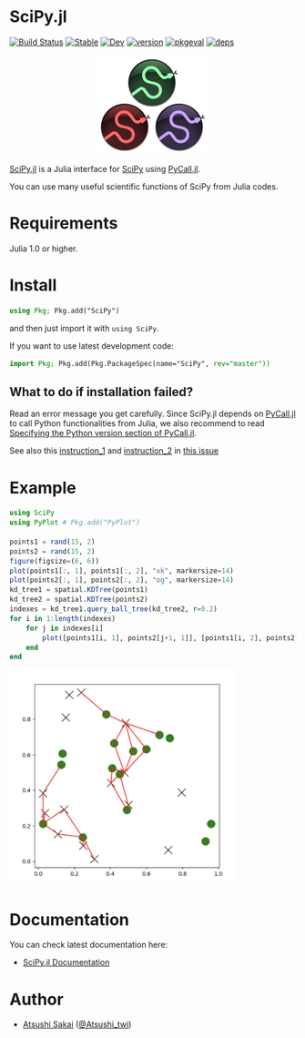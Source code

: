 # SciPy.jl

[![Build Status](https://github.com/AtsushiSakai/SciPy.jl/workflows/CI/badge.svg)](https://github.com/AtsushiSakai/SciPy.jl/actions)
[![Stable](https://img.shields.io/badge/docs-stable-blue.svg)](https://AtsushiSakai.github.io/SciPy.jl/stable)
[![Dev](https://img.shields.io/badge/docs-dev-blue.svg)](https://AtsushiSakai.github.io/SciPy.jl/dev)
[![version](https://juliahub.com/docs/SciPy/version.svg)](https://juliahub.com/ui/Packages/SciPy/g8Zlq)
[![pkgeval](https://juliahub.com/docs/SciPy/pkgeval.svg)](https://juliahub.com/ui/Packages/SciPy/g8Zlq)
[![deps](https://juliahub.com/docs/SciPy/deps.svg)](https://juliahub.com/ui/Packages/SciPy/g8Zlq?t=2)

<p align="center"><img src="docs/src/assets/scipyjl_logo.png" alt="drawing" width="200"/></p>

[SciPy.jl](https://pkg.juliahub.com/ui/Packages/SciPy/g8Zlq/) is a Julia interface for [SciPy](https://www.scipy.org/scipylib/index.html) using [PyCall.jl](https://github.com/JuliaPy/PyCall.jl).

You can use many useful scientific functions of SciPy from Julia codes.

# Requirements

Julia 1.0 or higher.

# Install

```jl
using Pkg; Pkg.add("SciPy")
```

and then just import it with `using SciPy`.

If you want to use latest development code:

```jl
import Pkg; Pkg.add(Pkg.PackageSpec(name="SciPy", rev="master"))
```

## What to do if installation failed?

Read an error message you get carefully. Since SciPy.jl depends on [PyCall.jl](https://github.com/JuliaPy/PyCall.jl) to call Python functionalities from Julia, we also recommend to read [Specifying the Python version
 section of PyCall.jl](https://github.com/JuliaPy/PyCall.jl#specifying-the-python-version).

See also this [instruction_1](https://github.com/AtsushiSakai/SciPy.jl/issues/48#issuecomment-1263517899) and [instruction_2](https://github.com/AtsushiSakai/SciPy.jl/issues/48#issuecomment-1263519351) in [this issue](https://github.com/AtsushiSakai/SciPy.jl/issues/48)

# Example

```jl
using SciPy
using PyPlot # Pkg.add("PyPlot")

points1 = rand(15, 2)
points2 = rand(15, 2)
figure(figsize=(6, 6))
plot(points1[:, 1], points1[:, 2], "xk", markersize=14)
plot(points2[:, 1], points2[:, 2], "og", markersize=14)
kd_tree1 = spatial.KDTree(points1)
kd_tree2 = spatial.KDTree(points2)
indexes = kd_tree1.query_ball_tree(kd_tree2, r=0.2)
for i in 1:length(indexes)
    for j in indexes[i]
        plot([points1[i, 1], points2[j+1, 1]], [points1[i, 2], points2[j+1, 2]], "-r")
    end
end
```

<img src="https://github.com/AtsushiSakai/SciPy.jl/raw/master/docs/src/assets/spatial_KDTree_sample.png" width="400">

# Documentation

You can check latest documentation here:
- [SciPy.jl Documentation](https://atsushisakai.github.io/SciPy.jl/stable)


# Author

- [Atsushi Sakai](https://github.com/AtsushiSakai/) ([@Atsushi_twi](https://twitter.com/Atsushi_twi))
